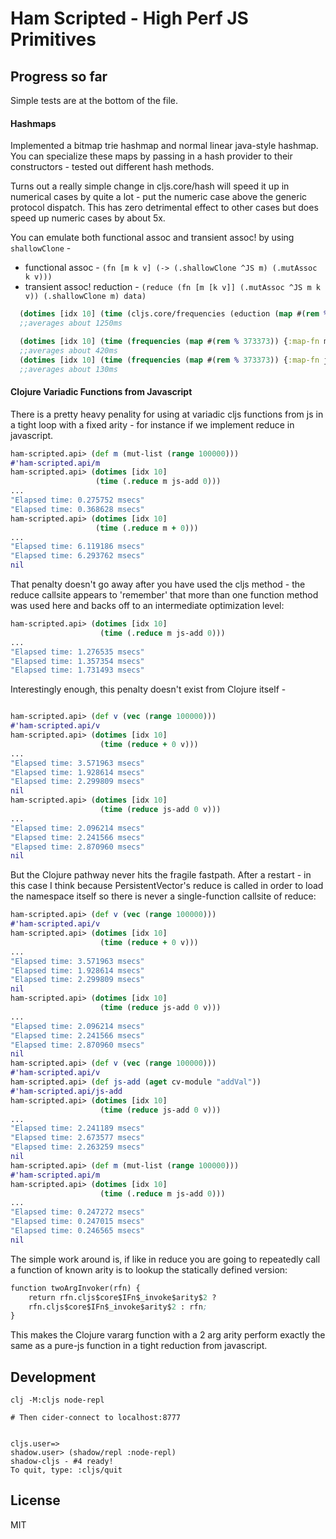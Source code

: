 # Ham Scripted - High Perf JS Primitives


## Progress so far

Simple tests are at the bottom of the file.

#### Hashmaps

Implemented a bitmap trie hashmap and normal linear java-style hashmap.
You can specialize these maps by passing in a hash provider to their constructors - tested out
different hash methods.

Turns out a really simple change in cljs.core/hash will speed it up in numerical cases by quite
a lot - put the numeric case above the generic protocol dispatch.  This has zero detrimental
effect to other cases but does speed up numeric cases by about 5x.


You can emulate both functional assoc and transient assoc! by using `shallowClone` -

* functional assoc - `(fn [m k v] (-> (.shallowClone ^JS m) (.mutAssoc k v)))`
* transient assoc! reduction - `(reduce (fn [m [k v]] (.mutAssoc ^JS m k v)) (.shallowClone m) data)`




```clojure
  (dotimes [idx 10] (time (cljs.core/frequencies (eduction (map #(rem % 373373)) (range 1000000)))))
  ;;averages about 1250ms

  (dotimes [idx 10] (time (frequencies (map #(rem % 373373)) {:map-fn mut-map} (range 1000000))))
  ;;averages about 420ms
  (dotimes [idx 10] (time (frequencies (map #(rem % 373373)) {:map-fn java-hashmap} (range 1000000))))
  ;;averages about 130ms
```


#### Clojure Variadic Functions from Javascript

There is a pretty heavy penality for using at variadic cljs functions from js in a tight loop
with a fixed arity - for instance if we implement reduce in javascript.

 ```clojure
ham-scripted.api> (def m (mut-list (range 100000)))
#'ham-scripted.api/m
ham-scripted.api> (dotimes [idx 10]
                    (time (.reduce m js-add 0)))
...
"Elapsed time: 0.275752 msecs"
"Elapsed time: 0.368628 msecs"
ham-scripted.api> (dotimes [idx 10]
                    (time (.reduce m + 0)))
...
"Elapsed time: 6.119186 msecs"
"Elapsed time: 6.293762 msecs"
nil
 ```

That penalty doesn't go away after you have used the cljs method - the reduce callsite
appears to 'remember' that more than one function method was used here and backs off to
an intermediate optimization level:

```clojure
ham-scripted.api> (dotimes [idx 10]
                    (time (.reduce m js-add 0)))
...
"Elapsed time: 1.276535 msecs"
"Elapsed time: 1.357354 msecs"
"Elapsed time: 1.731493 msecs"
```

Interestingly enough, this penalty doesn't exist from Clojure itself -

```clojure

ham-scripted.api> (def v (vec (range 100000)))
#'ham-scripted.api/v
ham-scripted.api> (dotimes [idx 10]
                    (time (reduce + 0 v)))
...
"Elapsed time: 3.571963 msecs"
"Elapsed time: 1.928614 msecs"
"Elapsed time: 2.299809 msecs"
nil
ham-scripted.api> (dotimes [idx 10]
                    (time (reduce js-add 0 v)))
...
"Elapsed time: 2.096214 msecs"
"Elapsed time: 2.241566 msecs"
"Elapsed time: 2.870960 msecs"
nil
```

But the Clojure pathway never hits the fragile fastpath.
After a restart - in this case I think because PersistentVector's reduce is called
in order to load the namespace itself so there is never a single-function callsite
of reduce:


```clojure
ham-scripted.api> (def v (vec (range 100000)))
#'ham-scripted.api/v
ham-scripted.api> (dotimes [idx 10]
                    (time (reduce + 0 v)))
...
"Elapsed time: 3.571963 msecs"
"Elapsed time: 1.928614 msecs"
"Elapsed time: 2.299809 msecs"
nil
ham-scripted.api> (dotimes [idx 10]
                    (time (reduce js-add 0 v)))
...
"Elapsed time: 2.096214 msecs"
"Elapsed time: 2.241566 msecs"
"Elapsed time: 2.870960 msecs"
nil
ham-scripted.api> (def v (vec (range 100000)))
#'ham-scripted.api/v
ham-scripted.api> (def js-add (aget cv-module "addVal"))
#'ham-scripted.api/js-add
ham-scripted.api> (dotimes [idx 10]
                    (time (reduce js-add 0 v)))
...
"Elapsed time: 2.241189 msecs"
"Elapsed time: 2.673577 msecs"
"Elapsed time: 2.263259 msecs"
nil
ham-scripted.api> (def m (mut-list (range 100000)))
#'ham-scripted.api/m
ham-scripted.api> (dotimes [idx 10]
                    (time (.reduce m js-add 0)))
...
"Elapsed time: 0.247272 msecs"
"Elapsed time: 0.247015 msecs"
"Elapsed time: 0.246565 msecs"
nil
```


The simple work around is, if like in reduce you are going to repeatedly call a function
of known arity is to lookup the statically defined version:

```clojure
function twoArgInvoker(rfn) {
    return rfn.cljs$core$IFn$_invoke$arity$2 ?
	rfn.cljs$core$IFn$_invoke$arity$2 : rfn;
}
```


This makes the Clojure vararg function with a 2 arg arity perform exactly the same
as a pure-js function in a tight reduction from javascript.



## Development


```console
clj -M:cljs node-repl

# Then cider-connect to localhost:8777


cljs.user=>
shadow.user> (shadow/repl :node-repl)
shadow-cljs - #4 ready!
To quit, type: :cljs/quit
```

## License

MIT
